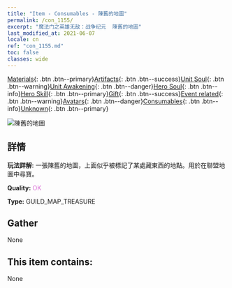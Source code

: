 ```yaml
---
title: "Item - Consumables - 陳舊的地圖"
permalink: /con_1155/
excerpt: "魔法门之英雄无敌：战争纪元  陳舊的地圖"
last_modified_at: 2021-06-07
locale: cn
ref: "con_1155.md"
toc: false
classes: wide
---
```

 [Materials](/ItemsCN/){: .btn .btn--primary}[Artifacts](/ItemsCN/Artifacts/){: .btn .btn--success}[Unit Soul](/ItemsCN/UnitSoul/){: .btn .btn--warning}[Unit Awakening](/ItemsCN/UnitAwakening/){: .btn .btn--danger}[Hero Soul](/ItemsCN/HeroSoul/){: .btn .btn--info}[Hero Skill](/ItemsCN/HeroSkill/){: .btn .btn--primary}[Gift](/ItemsCN/Gift/){: .btn .btn--success}[Event related](/ItemsCN/Events/){: .btn .btn--warning}[Avatars](/ItemsCN/Avatars/){: .btn .btn--danger}[Consumables](/ItemsCN/Consumables/){: .btn .btn--info}[Unknown](/ItemsCN/Unknown/){: .btn .btn--primary}

 ![陳舊的地圖](/images/t/i_810101.png)

## 詳情
 **玩法詳解:** 一張陳舊的地圖，上面似乎被標記了某處藏東西的地點。用於在聯盟地圖中尋寶。

 **Quality:** <span style="color: #DA70D6">OK</span>

 **Type:** GUILD_MAP_TREASURE

## Gather

  None

## This item contains:

  None

